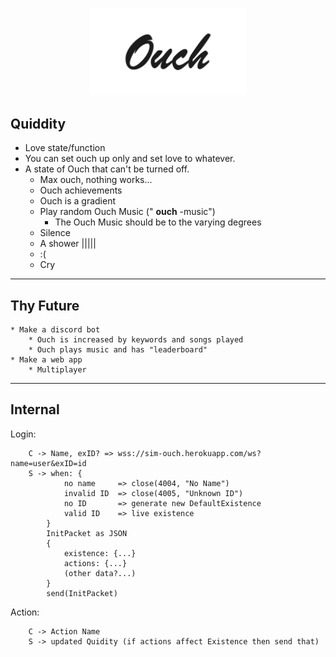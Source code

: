 <p align="center">
<img src="docs/imgs/logo.png" width="250"/>
</p>

## Quiddity 
   * Love state/function
   * You can set ouch up only and set love to whatever.
   * A state of Ouch that can't be turned off.
        * Max ouch, nothing works...
        * Ouch achievements
        * Ouch is a gradient
        * Play random Ouch Music (" **ouch** -music")
            * The Ouch Music should be to the varying degrees
        * Silence
        * A shower |||||
        * :(
        * Cry

---
## Thy Future
    * Make a discord bot
        * Ouch is increased by keywords and songs played
        * Ouch plays music and has "leaderboard"   
    * Make a web app
        * Multiplayer

---
## Internal

Login: 
    
        C -> Name, exID? => wss://sim-ouch.herokuapp.com/ws?name=user&exID=id
        S -> when: {
                no name     => close(4004, "No Name")
                invalid ID  => close(4005, "Unknown ID")
                no ID       => generate new DefaultExistence
                valid ID    => live existence
            }
            InitPacket as JSON 
            {
                existence: {...}
                actions: {...}
                (other data?...)
            }
            send(InitPacket)

Action: 
    
        C -> Action Name
        S -> updated Quidity (if actions affect Existence then send that)
